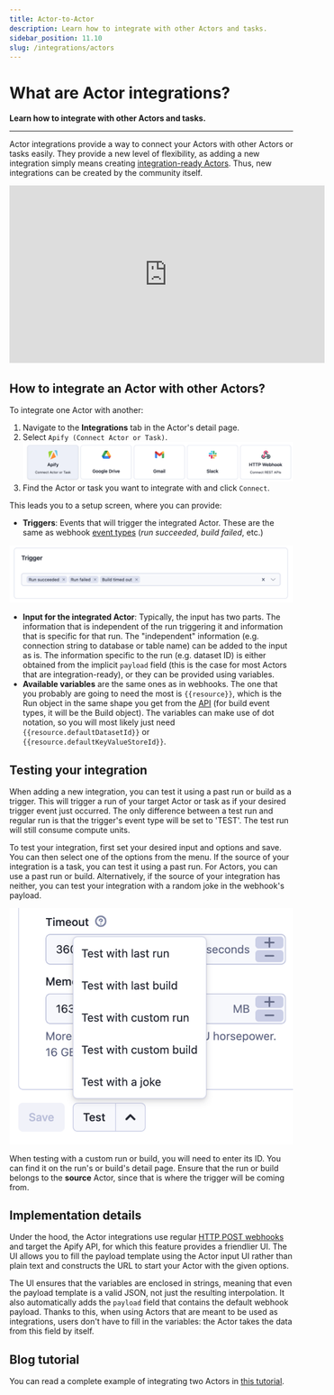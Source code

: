 ```yaml
---
title: Actor-to-Actor
description: Learn how to integrate with other Actors and tasks.
sidebar_position: 11.10
slug: /integrations/actors
---
```


# What are Actor integrations?

**Learn how to integrate with other Actors and tasks.**

---

Actor integrations provide a way to connect your Actors with other Actors or tasks easily. They provide a new level of flexibility, as adding a new integration simply means creating [integration-ready Actors](/platform/integrations/actors/integration-ready-actors). Thus, new integrations can be created by the community itself.

<iframe width="560" height="315" src="https://www.youtube-nocookie.com/embed/zExnYbvFoBM" title="YouTube video player" frameborder="0" allow="accelerometer; autoplay; clipboard-write; encrypted-media; gyroscope; picture-in-picture; web-share" allowfullscreen></iframe>

## How to integrate an Actor with other Actors?

To integrate one Actor with another:

1. Navigate to the **Integrations** tab in the Actor's detail page.
2. Select `Apify (Connect Actor or Task)`.
![Add integration](./images/integrations_add.png)
3. Find the Actor or task you want to integrate with and click `Connect`.

This leads you to a setup screen, where you can provide:

- **Triggers**: Events that will trigger the integrated Actor. These are the same as webhook [event types](/platform/integrations/webhooks/events) (*run succeeded*, *build failed*, etc.)

![Integration trigger select](./images/integration_triggers.png)

- **Input for the integrated Actor**: Typically, the input has two parts. The information that is independent of the run triggering it and information that is specific for that run. The "independent" information (e.g. connection string to database or table name) can be added to the input as is. The information specific to the run (e.g. dataset ID) is either obtained from the implicit `payload` field (this is the case for most Actors that are integration-ready), or they can be provided using variables.
- **Available variables** are the same ones as in webhooks. The one that you probably are going to need the most is `{{resource}}`, which is the Run object in the same shape you get from the [API](/api/v2#/reference/actor-runs/run-object-and-its-storages/get-run) (for build event types, it will be the Build object). The variables can make use of dot notation, so you will most likely just need `{{resource.defaultDatasetId}}` or `{{resource.defaultKeyValueStoreId}}`.

## Testing your integration

When adding a new integration, you can test it using a past run or build as a trigger. This will trigger a run of your target Actor or task as if your desired trigger event just occurred. The only difference between a test run and regular run is that the trigger's event type will be set to 'TEST'. The test run will still consume compute units.

To test your integration, first set your desired input and options and save. You can then select one of the options from the menu. If the source of your integration is a task, you can test it using a past run. For Actors, you can use a past run or build. Alternatively, if the source of your integration has neither, you can test your integration with a random joke in the webhook's payload.

![Test integration options](./images/integrations_test_options.png)

When testing with a custom run or build, you will need to enter its ID. You can find it on the run's or build's detail page. Ensure that the run or build belongs to the **source** Actor, since that is where the trigger will be coming from.

## Implementation details

Under the hood, the Actor integrations use regular [HTTP POST webhooks](https://www.redhat.com/en/topics/automation/what-is-a-webhook) and target the Apify API, for which this feature provides a friendlier UI. The UI allows you to fill the payload template using the Actor input UI rather than plain text and constructs the URL to start your Actor with the given options.

The UI ensures that the variables are enclosed in strings, meaning that even the payload template is a valid JSON, not just the resulting interpolation. It also automatically adds the `payload` field that contains the default webhook payload. Thanks to this, when using Actors that are meant to be used as integrations, users don't have to fill in the variables: the Actor takes the data from this field by itself.

## Blog tutorial

You can read a complete example of integrating two Actors in [this tutorial](https://blog.apify.com/connecting-scrapers-apify-integration/).
